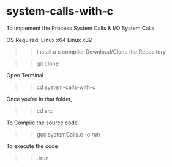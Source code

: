 # system-calls-with-c
To implement the Process System Calls &amp; I/O System Calls

OS Required:
	Linux x64
	Linux x32
>> install a c compiler
>> Download/Clone the Repository

>>git clone <link>

Open Terminal

>>cd system-calls-with-c
 
Once you're in that folder,

>>cd src

To Compile the source code

>>gcc systemCalls.c -o run

To execute the code
>>./run

